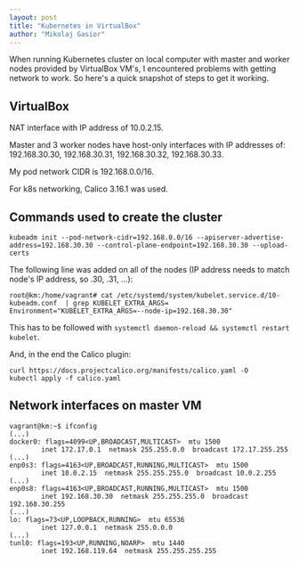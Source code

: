 ```yaml
---
layout: post
title: "Kubernetes in VirtualBox"
author: "Mikolaj Gasior"
---
```


When running Kubernetes cluster on local computer with master and worker nodes
provided by VirtualBox VM's, I encountered problems with getting network to work.
So here's a quick snapshot of steps to get it working.

## VirtualBox
NAT interface with IP address of 10.0.2.15.

Master and 3 worker nodes have host-only interfaces with IP addresses of:
192.168.30.30, 192.168.30.31, 192.168.30.32, 192.168.30.33.

My pod network CIDR is 192.168.0.0/16.

For k8s networking, Calico 3.16.1 was used. 

## Commands used to create the cluster

```
kubeadm init --pod-network-cidr=192.168.0.0/16 --apiserver-advertise-address=192.168.30.30 --control-plane-endpoint=192.168.30.30 --upload-certs
```

The following line was added on all of the nodes (IP address needs to match
node's IP address, so .30, .31, ...):
```
root@km:/home/vagrant# cat /etc/systemd/system/kubelet.service.d/10-kubeadm.conf  | grep KUBELET_EXTRA_ARGS=
Environment="KUBELET_EXTRA_ARGS=--node-ip=192.168.30.30"
```
This has to be followed with `systemctl daemon-reload && systemctl restart kubelet`.

And, in the end the Calico plugin:
```
curl https://docs.projectcalico.org/manifests/calico.yaml -O
kubectl apply -f calico.yaml
```

## Network interfaces on master VM

```
vagrant@km:~$ ifconfig
(...)
docker0: flags=4099<UP,BROADCAST,MULTICAST>  mtu 1500
        inet 172.17.0.1  netmask 255.255.0.0  broadcast 172.17.255.255
(...)
enp0s3: flags=4163<UP,BROADCAST,RUNNING,MULTICAST>  mtu 1500
        inet 10.0.2.15  netmask 255.255.255.0  broadcast 10.0.2.255
(...)
enp0s8: flags=4163<UP,BROADCAST,RUNNING,MULTICAST>  mtu 1500
        inet 192.168.30.30  netmask 255.255.255.0  broadcast 192.168.30.255
(...)
lo: flags=73<UP,LOOPBACK,RUNNING>  mtu 65536
        inet 127.0.0.1  netmask 255.0.0.0
(...)
tunl0: flags=193<UP,RUNNING,NOARP>  mtu 1440
        inet 192.168.119.64  netmask 255.255.255.255
```

